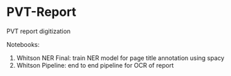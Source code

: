 # PVT-Report
PVT report digitization

Notebooks:
1. Whitson NER Final: train NER model for page title annotation using spacy 
2. Whitson Pipeline: end to end pipeline for OCR of report
